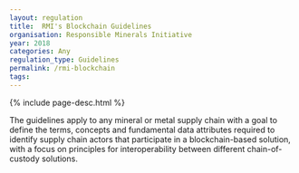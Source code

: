 ```yaml
---
layout: regulation
title:  RMI's Blockchain Guidelines
organisation: Responsible Minerals Initiative
year: 2018
categories: Any
regulation_type: Guidelines
permalink: /rmi-blockchain
tags: 
---
```


{% include page-desc.html %}

The guidelines apply to any mineral or metal supply chain with a goal to define the terms, concepts and fundamental data attributes required to identify supply chain actors that participate in a blockchain-based solution, with a focus on principles for interoperability between different chain-of-custody solutions.
